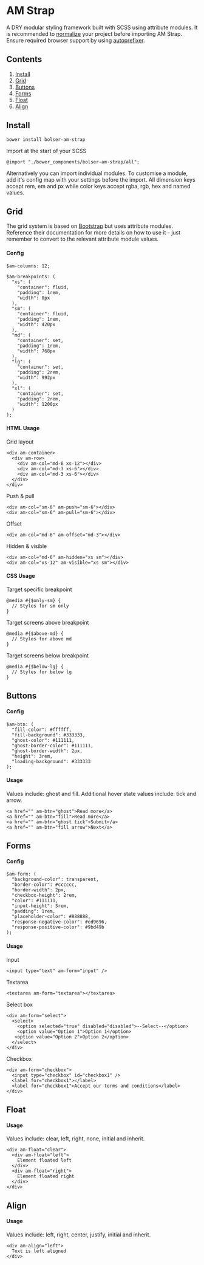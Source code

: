# AM Strap
A DRY modular styling framework built with SCSS using attribute modules. It is recommended to [normalize](https://necolas.github.io/normalize.css/) your project before importing AM Strap. Ensure required browser support by using [autoprefixer](https://github.com/postcss/autoprefixer).

## Contents

1. [Install](#install)
2. [Grid](#grid)
3. [Buttons](#buttons)
4. [Forms](#forms)
5. [Float](#float)
6. [Align](#align)

<a name="install"></a>
## Install

    bower install bolser-am-strap
    
Import at the start of your SCSS

    @import "./bower_components/bolser-am-strap/all";

Alternatively you can import individual modules. To customise a module, add it's config map with your settings before the import. All dimension keys accept rem, em and px while color keys accept rgba, rgb, hex and named values.

<a name="grid"></a>
## Grid

The grid system is based on [Bootstrap](http://getbootstrap.com/) but uses attribute modules. Reference their documentation for more details on how to use it - just remember to convert to the relevant attribute module values.

#### Config

    $am-columns: 12;

    $am-breakpoints: (
      "xs": (
        "container": fluid,
        "padding": 1rem,
        "width": 0px
      ),
      "sm": (
        "container": fluid,
        "padding": 1rem,
        "width": 420px
      ),
      "md": (
        "container": set,
        "padding": 1rem,
        "width": 768px
      ),
      "lg": (
        "container": set,
        "padding": 2rem,
        "width": 992px
      ),
      "xl": (
        "container": set,
        "padding": 2rem,
        "width": 1200px
      )
    );

#### HTML Usage

Grid layout

    <div am-container>
      <div am-row>
        <div am-col="md-6 xs-12"></div>
        <div am-col="md-3 xs-6"></div>
        <div am-col="md-3 xs-6"></div>
      </div>
    </div>

Push & pull

    <div am-col="sm-6" am-push="sm-6"></div>
    <div am-col="sm-6" am-pull="sm-6"></div>

Offset

    <div am-col="md-6" am-offset="md-3"></div>

Hidden & visible

    <div am-col="md-6" am-hidden="xs sm"></div>
    <div am-col="xs-12" am-visible="xs sm"></div>

#### CSS Usage

Target specific breakpoint

    @media #{$only-sm} {
      // Styles for sm only
    }
    
Target screens above breakpoint

    @media #{$above-md} {
      // Styles for above md
    }
    
Target screens below breakpoint
    
    @media #{$below-lg} {
      // Styles for below lg
    }

<a name="buttons"></a>
## Buttons

#### Config

    $am-btn: (
      "fill-color": #ffffff,
      "fill-background": #333333,
      "ghost-color": #111111,
      "ghost-border-color": #111111,
      "ghost-border-width": 2px,
      "height": 3rem,
      "loading-background": #333333
    );

#### Usage

Values include: ghost and fill. Additional hover state values include: tick and arrow.

    <a href="" am-btn="ghost">Read more</a>
    <a href="" am-btn="fill">Read more</a>
    <a href="" am-btn="ghost tick">Submit</a>
    <a href="" am-btn="fill arrow">Next</a>

<a name="forms"></a>
## Forms

#### Config

	$am-form: (
      "background-color": transparent,
      "border-color": #cccccc,
      "border-width": 2px,
      "checkbox-height": 2rem,
      "color": #111111,
      "input-height": 3rem,
      "padding": 1rem,
      "placeholder-color": #888888,
      "response-negative-color": #ed9696,
      "response-positive-color": #9bd49b
    );
    
#### Usage

Input

    <input type="text" am-form="input" />
    
Textarea

    <textarea am-form="textarea"></textarea>

Select box

    <div am-form="select">
      <select>
        <option selected="true" disabled="disabled">--Select--</option>
        <option value="Option 1">Option 1</option>
       <option value="Option 2">Option 2</option>
      </select>
    </div>
    
Checkbox

    <div am-form="checkbox">
      <input type="checkbox" id="checkbox1" />
      <label for="checkbox1"></label>
      <label for="checkbox1">Accept our terms and conditions</label>
    </div>

<a name="float"></a>
## Float

#### Usage

Values include: clear, left, right, none, initial and inherit.

    <div am-float="clear">
      <div am-float="left">
        Element floated left
      </div>
      <div am-float="right">
        Element floated right
      </div>
    </div>

<a name="align"></a>
## Align

#### Usage

Values include: left, right, center, justify, initial and inherit.

    <div am-align="left">
      Text is left aligned
    </div>